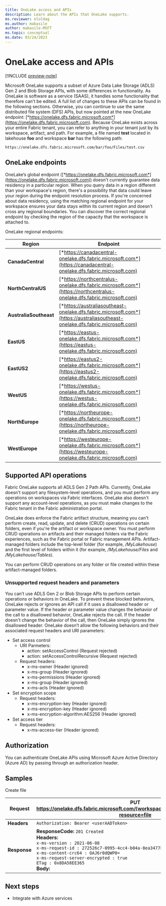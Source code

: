 ```yaml
---
title: OneLake access and APIs
description: Learn about the APIs that OneLake supports.
ms.reviewer: eloldag
ms.author: mabasile
author: mabasile-MSFT
ms.topic: conceptual
ms.date: 03/24/2023
---
```


# OneLake access and APIs

[!INCLUDE [preview-note](../includes/preview-note.md)]

Microsoft OneLake supports a subset of Azure Data Lake Storage (ADLS) Gen 2 and Blob Storage APIs, with some differences in functionality. As OneLake is software as a service (SAAS), it handles some functionality that therefore can't be edited. A full list of changes to these APIs can be found in the following sections. Otherwise, you can continue to use the same distributed file system (DFS) APIs, but now pointed at the new OneLake endpoint: [*https://onelake.dfs.fabric.microsoft.com*](https://onelake.dfs.fabric.microsoft.com). Because OneLake exists across your entire Fabric tenant, you can refer to anything in your tenant just by its workspace, artifact, and path. For example, a file named **test** located in lakehouse **foo** and workspace **bar** has the following path:

```
https://onelake.dfs.fabric.microsoft.com/bar/foo/Files/test.csv
```

## OneLake endpoints

OneLake’s global endpoint ([*https://onelake.dfs.fabric.microsoft.com*](https://onelake.dfs.fabric.microsoft.com)) doesn't currently guarantee data residency in a particular region. When you query data in a region different than your workspace's region, there's a possibility that data could leave your region during the endpoint resolution process. If you're concerned about data residency, using the matching regional endpoint for your workspace ensures your data stays within its current region and doesn't cross any regional boundaries. You can discover the correct regional endpoint by checking the region of the capacity that the workspace is attached to.

OneLake regional endpoints:

| **Region** | **Endpoint** |
|---|---|
| **CanadaCentral** | [*https://canadacentral-onelake.dfs.fabric.microsoft.com*](https://canadacentral-onelake.dfs.fabric.microsoft.com) |
| **NorthCentralUS** | [*https://northcentralus-onelake.dfs.fabric.microsoft.com*](https://northcentralus-onelake.dfs.fabric.microsoft.com) |
| **AustraliaSoutheast** | [*https://australiasoutheast-onelake.dfs.fabric.microsoft.com*](https://australiasoutheast-onelake.dfs.fabric.microsoft.com) |
| **EastUS** | [*https://eastus-onelake.dfs.fabric.microsoft.com*](https://eastus-onelake.dfs.fabric.microsoft.com) |
| **EastUS2** | [*https://eastus2-onelake.dfs.fabric.microsoft.com*](https://eastus2-onelake.dfs.fabric.microsoft.com) |
| **WestUS** | [*https://westus-onelake.dfs.fabric.microsoft.com*](https://westus-onelake.dfs.fabric.microsoft.com) |
| **NorthEurope** | [*https://northeurope-onelake.dfs.fabric.microsoft.com*](https://northeurope-onelake.dfs.fabric.microsoft.com) |
| **WestEurope** | [*https://westeurope-onelake.dfs.fabric.microsoft.com*](https://westeurope-onelake.dfs.fabric.microsoft.com) |

## Supported API operations

Fabric OneLake supports all ADLS Gen 2 Path APIs. Currently, OneLake doesn't support any filesystem-level operations, and you must perform any operations on workspaces via Fabric interfaces. OneLake also doesn't support any account-level operations, as you must make changes to the Fabric tenant in the Fabric administration portal.

OneLake does enforce the Fabric artifact structure, meaning you can't perform create, read, update, and delete (CRUD) operations on certain folders, even if you're the artifact or workspace owner. You must perform CRUD operations on artifacts and their managed folders via the Fabric experiences, such as the Fabric portal or Fabric management APIs. Artifact-managed folders include the top-level folder (for example, */MyLakehouse*) and the first level of folders within it (for example, */MyLakehouse/Files* and */MyLakehouse/Tables*).

You can perform CRUD operations on any folder or file created within these artifact-managed folders.

### Unsupported request headers and parameters

You can’t use ADLS Gen 2 or Blob Storage APIs to perform certain operations or behaviors in OneLake. To prevent these blocked behaviors, OneLake rejects or ignores an API call if it uses a disallowed header or parameter value. If the header or parameter value changes the behavior of the call to a disallowed behavior, OneLake rejects the call. If the header doesn't change the behavior of the call, then OneLake simply ignores the disallowed header. OneLake doesn’t allow the following behaviors and their associated request headers and URI parameters:

- Set access control
  - URI Parmeters:
    - action: setAccessControl (Request rejected)
    - action: setAccessControlRecursive (Request rejected)
  - Request headers:
    - x-ms-owner (Header ignored)
    - x-ms-group (Header ignored)
    - x-ms-permissions (Header ignored)
    - x-ms-group (Header ignored)
    - x-ms-acls (Header ignored)
- Set encryption scope
  - Request headers:
    - x-ms-encryption-key (Header ignored)
    - x-ms-encryption-key (Header ignored)
    - x-ms-encryption-algorithm:AES256 (Header ignored)
- Set access tier
  - Request headers:
    - x-ms-access-tier (Header ignored)

## Authorization

You can authenticate OneLake APIs using Microsoft Azure Active Directory (Azure AD) by passing through an authorization header.

## Samples

Create file

| **Request** | **PUT https://onelake.dfs.fabric.microsoft.com/{workspaceId}/{artifactId}/Files/sample?resource=file** |
|---|---|
| **Headers** | `Authorization: Bearer <userAADToken>` |
| **Response** | **ResponseCode:** `201 Created`<br>**Headers:**<br>`x-ms-version : 2021-06-08`<br>`x-ms-request-id : 272526c7-0995-4cc4-b04a-8ea3477bc67b`<br>`x-ms-content-crc64 : OAJ6r0dQWP0=`<br>`x-ms-request-server-encrypted : true`<br>`ETag : 0x8DA58EE365`<br>**Body:** |

## Next steps

- Integrate with Azure services
